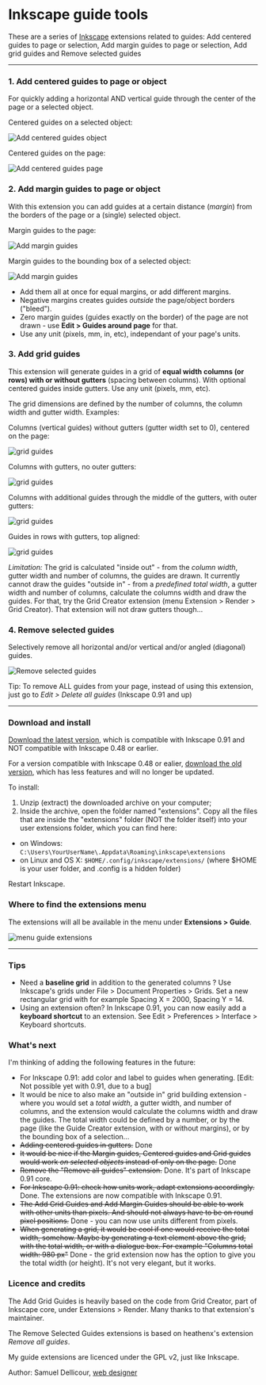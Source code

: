 Inkscape guide tools
===================

These are a series of [Inkscape](http://inkscape.org/) extensions related to guides: Add centered guides to page or selection, Add margin guides to page or selection, Add grid guides and Remove selected guides

-----

### 1. Add centered guides to page or object

For quickly adding a horizontal AND vertical guide through the center of the page or a selected object.

Centered guides on a selected object:

![Add centered guides object](img/centeredguides1.png)

Centered guides on the page:

![Add centered guides page](img/centeredguides2.png)

### 2. Add margin guides to page or object

With this extension you can add guides at a certain distance (_margin_) from the borders of the page or a (single) selected object. 

Margin guides to the page:

![Add margin guides](img/marginguides1.png)

Margin guides to the bounding box of a selected object:

![Add margin guides](img/marginguides2.png)

- Add them all at once for equal margins, or add different margins. 
- Negative margins creates guides _outside_ the page/object borders ("bleed"). 
- Zero margin guides (guides exactly on the border) of the page are not drawn - use **Edit > Guides around page** for that. 
- Use any unit (pixels, mm, in, etc), independant of your page's units.

### 3. Add grid guides

This extension will generate guides in a grid of **equal width columns (or rows) with or without gutters** (spacing between columns). With optional centered guides inside gutters. Use any unit (pixels, mm, etc).

The grid dimensions are defined by the number of columns, the column width and gutter width. Examples:

Columns (vertical guides) without gutters (gutter width set to 0), centered on the page:

![grid guides](img/gridguides1.png)

Columns with gutters, no outer gutters:

![grid guides](img/gridguides2.png)

Columns with additional guides through the middle of the gutters, with outer gutters:

![grid guides](img/gridguides3.png)

Guides in rows with gutters, top aligned:

![grid guides](img/gridguides4.png)

_Limitation:_ The grid is calculated "inside out" - from the _column width_, gutter width and number of columns, the guides are drawn. It currently cannot draw the guides "outside in" - from a _predefined total width_, a gutter width and number of columns, calculate the columns width and draw the guides. For that, try the Grid Creator extension (menu Extension > Render > Grid Creator). That extension will not draw gutters though...

### 4. Remove selected guides

Selectively remove all horizontal and/or vertical and/or angled (diagonal) guides. 

![Remove selected guides](img/removeselectedguides.png)

Tip: To remove ALL guides from your page, instead of using this extension, just go to *Edit > Delete all guides* (Inkscape 0.91 and up)

-----

### Download and install

[Download the latest version](https://github.com/sambody/inkscape-guide-tools/archive/master.zip), which is compatible with Inkscape 0.91 and NOT compatible with Inkscape 0.48 or earlier.

For a version compatible with Inkscape 0.48 or ealier, [download the old version](https://github.com/sambody/inkscape-guide-tools/archive/1.0.zip), which has less features and will no longer be updated.

To install:

1. Unzip (extract) the downloaded archive on your computer;
2. Inside the archive, open the folder named "extensions". Copy all the files that are inside the "extensions" folder (NOT the folder itself) into your user extensions folder, which you can find here:

- on Windows: `C:\Users\YourUserName\.Appdata\Roaming\inkscape\extensions`
- on Linux and OS X: `$HOME/.config/inkscape/extensions/` (where $HOME is your user folder, and .config is a hidden folder)

Restart Inkscape.

### Where to find the extensions menu

The extensions will all be available in the menu under **Extensions > Guide**.

![menu guide extensions](img/menu.png)

-----

### Tips

- Need a **baseline grid** in addition to the generated columns ? Use Inkscape's grids under File > Document Properties > Grids. Set a new rectangular grid with for example Spacing X = 2000, Spacing Y = 14.
- Using an extension often? In Inkscape 0.91, you can now easily add a **keyboard shortcut** to an extension. See Edit > Preferences > Interface > Keyboard shortcuts.

### What's next

I'm thinking of adding the following features in the future:

- For Inkscape 0.91: add color and label to guides when generating. [Edit: Not possible yet with 0.91, due to a bug]
- It would be nice to also make an "outside in" grid building extension - where you would set a _total width_, a gutter width, and number of columns, and the extension would calculate the columns width and draw the guides. The total width could be defined by a number, or by the page (like the Guide Creator extension, with or without margins), or by the bounding box of a selection...
- ~~Adding centered guides in gutters.~~ Done
- ~~It would be nice if the Margin guides, Centered guides and Grid guides would work _on selected objects_ instead of only on the page.~~ Done
- ~~Remove the "Remove all guides" extension.~~ Done. It's part of Inkscape 0.91 core.
- ~~For Inkscape 0.91: check how units work, adapt extensions accordingly.~~ Done. The extensions are now compatible with Inkscape 0.91.
- ~~The Add Grid Guides and Add Margin Guides should be able to work with other units than pixels. And should not always have to be on round pixel positions.~~  Done - you can now use units different from pixels.
- ~~When generating a grid, it would be cool if one would receive the total width, somehow. Maybe by generating a text element above the grid, with the total width, or with a dialogue box. For example "Columns total width: 980 px"~~ Done - the grid extension now has the option to give you the total width (or height). It's not very elegant, but it works.

### Licence and credits

The Add Grid Guides is heavily based on the code from Grid Creator, part of Inkscape core, under Extensions > Render. Many thanks to that extension's maintainer.

The Remove Selected Guides extensions is based on heathenx's extension _Remove all guides_.

My guide extensions are licenced under the GPL v2, just like Inkscape.

Author: Samuel Dellicour, [web designer](http://www.samplify.be/)